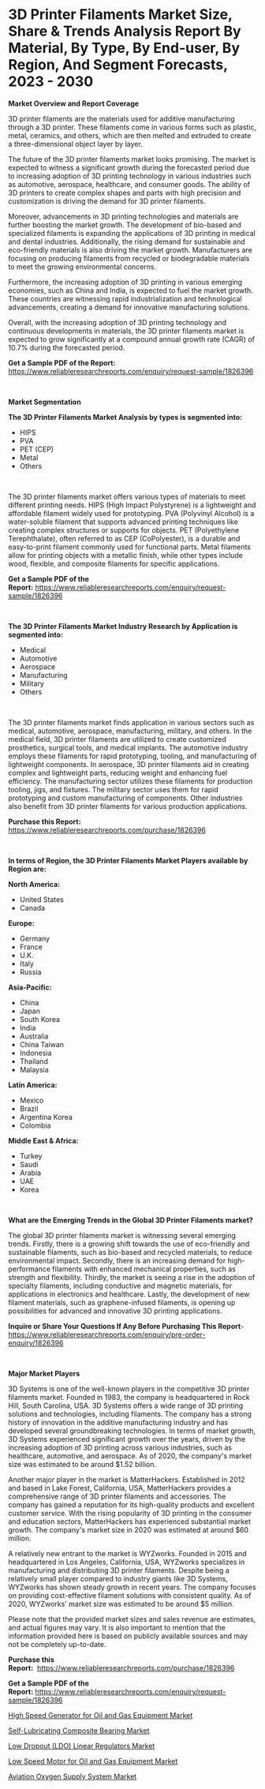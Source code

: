 <p><h1>3D Printer Filaments Market Size, Share & Trends Analysis Report By Material, By Type, By End-user, By Region, And Segment Forecasts, 2023 - 2030</h1></p><p><strong>Market Overview and Report Coverage</strong></p>
<p><p>3D printer filaments are the materials used for additive manufacturing through a 3D printer. These filaments come in various forms such as plastic, metal, ceramics, and others, which are then melted and extruded to create a three-dimensional object layer by layer.</p><p>The future of the 3D printer filaments market looks promising. The market is expected to witness a significant growth during the forecasted period due to increasing adoption of 3D printing technology in various industries such as automotive, aerospace, healthcare, and consumer goods. The ability of 3D printers to create complex shapes and parts with high precision and customization is driving the demand for 3D printer filaments.</p><p>Moreover, advancements in 3D printing technologies and materials are further boosting the market growth. The development of bio-based and specialized filaments is expanding the applications of 3D printing in medical and dental industries. Additionally, the rising demand for sustainable and eco-friendly materials is also driving the market growth. Manufacturers are focusing on producing filaments from recycled or biodegradable materials to meet the growing environmental concerns.</p><p>Furthermore, the increasing adoption of 3D printing in various emerging economies, such as China and India, is expected to fuel the market growth. These countries are witnessing rapid industrialization and technological advancements, creating a demand for innovative manufacturing solutions.</p><p>Overall, with the increasing adoption of 3D printing technology and continuous developments in materials, the 3D printer filaments market is expected to grow significantly at a compound annual growth rate (CAGR) of 10.7% during the forecasted period.</p></p>
<p><strong>Get a Sample PDF of the Report:</strong> <a href="https://www.reliableresearchreports.com/enquiry/request-sample/1826396">https://www.reliableresearchreports.com/enquiry/request-sample/1826396</a></p>
<p>&nbsp;</p>
<p><strong>Market Segmentation</strong></p>
<p><strong>The 3D Printer Filaments Market Analysis by types is segmented into:</strong></p>
<p><ul><li>HIPS</li><li>PVA</li><li>PET (CEP)</li><li>Metal</li><li>Others</li></ul></p>
<p>&nbsp;</p>
<p><p>The 3D printer filaments market offers various types of materials to meet different printing needs. HIPS (High Impact Polystyrene) is a lightweight and affordable filament widely used for prototyping. PVA (Polyvinyl Alcohol) is a water-soluble filament that supports advanced printing techniques like creating complex structures or supports for objects. PET (Polyethylene Terephthalate), often referred to as CEP (CoPolyester), is a durable and easy-to-print filament commonly used for functional parts. Metal filaments allow for printing objects with a metallic finish, while other types include wood, flexible, and composite filaments for specific applications.</p></p>
<p><strong>Get a Sample PDF of the Report:</strong>&nbsp;<a href="https://www.reliableresearchreports.com/enquiry/request-sample/1826396">https://www.reliableresearchreports.com/enquiry/request-sample/1826396</a></p>
<p>&nbsp;</p>
<p><strong>The 3D Printer Filaments Market Industry Research by Application is segmented into:</strong></p>
<p><ul><li>Medical</li><li>Automotive</li><li>Aerospace</li><li>Manufacturing</li><li>Military</li><li>Others</li></ul></p>
<p>&nbsp;</p>
<p><p>The 3D printer filaments market finds application in various sectors such as medical, automotive, aerospace, manufacturing, military, and others. In the medical field, 3D printer filaments are utilized to create customized prosthetics, surgical tools, and medical implants. The automotive industry employs these filaments for rapid prototyping, tooling, and manufacturing of lightweight components. In aerospace, 3D printer filaments aid in creating complex and lightweight parts, reducing weight and enhancing fuel efficiency. The manufacturing sector utilizes these filaments for production tooling, jigs, and fixtures. The military sector uses them for rapid prototyping and custom manufacturing of components. Other industries also benefit from 3D printer filaments for various production applications.</p></p>
<p><strong>Purchase this Report:</strong>&nbsp; <a href="https://www.reliableresearchreports.com/purchase/1826396">https://www.reliableresearchreports.com/purchase/1826396</a></p>
<p>&nbsp;</p>
<p><strong>In terms of Region, the 3D Printer Filaments Market Players available by Region are:</strong></p>
<p>
    <p> <strong> North America: </strong>
        <ul>
            <li>United States</li>
            <li>Canada</li>
        </ul>
        </p> 
    <p> <strong> Europe: </strong>
        <ul>
            <li>Germany</li>
            <li>France</li>
            <li>U.K.</li>
            <li>Italy</li>
            <li>Russia</li>
        </ul>
        </p> 
    <p> <strong> Asia-Pacific: </strong>
        <ul>
            <li>China</li>
            <li>Japan</li>
            <li>South Korea</li>
            <li>India</li>
            <li>Australia</li>
            <li>China Taiwan</li>
            <li>Indonesia</li>
            <li>Thailand</li>
            <li>Malaysia</li>
        </ul>
        </p> 
    <p> <strong> Latin America: </strong>
        <ul>
            <li>Mexico</li>
            <li>Brazil</li>
            <li>Argentina Korea</li>
            <li>Colombia</li>
        </ul>
        </p> 
    <p> <strong> Middle East & Africa: </strong>
        <ul>
            <li>Turkey</li>
            <li>Saudi</li>
            <li>Arabia</li>
            <li>UAE</li>
            <li>Korea</li>
        </ul>
    </p>
    </p>
<p>&nbsp;</p>
<p><strong>What are the Emerging Trends in the Global 3D Printer Filaments market?</strong></p>
<p><p>The global 3D printer filaments market is witnessing several emerging trends. Firstly, there is a growing shift towards the use of eco-friendly and sustainable filaments, such as bio-based and recycled materials, to reduce environmental impact. Secondly, there is an increasing demand for high-performance filaments with enhanced mechanical properties, such as strength and flexibility. Thirdly, the market is seeing a rise in the adoption of specialty filaments, including conductive and magnetic materials, for applications in electronics and healthcare. Lastly, the development of new filament materials, such as graphene-infused filaments, is opening up possibilities for advanced and innovative 3D printing applications.</p></p>
<p><strong>Inquire or Share Your Questions If Any Before Purchasing This Report</strong>- <a href="https://www.reliableresearchreports.com/enquiry/pre-order-enquiry/1826396">https://www.reliableresearchreports.com/enquiry/pre-order-enquiry/1826396</a></p>
<p>&nbsp;</p>
<p><strong>Major Market Players</strong></p>
<p><p>3D Systems is one of the well-known players in the competitive 3D printer filaments market. Founded in 1983, the company is headquartered in Rock Hill, South Carolina, USA. 3D Systems offers a wide range of 3D printing solutions and technologies, including filaments. The company has a strong history of innovation in the additive manufacturing industry and has developed several groundbreaking technologies. In terms of market growth, 3D Systems experienced significant growth over the years, driven by the increasing adoption of 3D printing across various industries, such as healthcare, automotive, and aerospace. As of 2020, the company's market size was estimated to be around $1.52 billion.</p><p>Another major player in the market is MatterHackers. Established in 2012 and based in Lake Forest, California, USA, MatterHackers provides a comprehensive range of 3D printer filaments and accessories. The company has gained a reputation for its high-quality products and excellent customer service. With the rising popularity of 3D printing in the consumer and education sectors, MatterHackers has experienced substantial market growth. The company's market size in 2020 was estimated at around $60 million.</p><p>A relatively new entrant to the market is WYZworks. Founded in 2015 and headquartered in Los Angeles, California, USA, WYZworks specializes in manufacturing and distributing 3D printer filaments. Despite being a relatively small player compared to industry giants like 3D Systems, WYZworks has shown steady growth in recent years. The company focuses on providing cost-effective filament solutions with consistent quality. As of 2020, WYZworks' market size was estimated to be around $5 million.</p><p>Please note that the provided market sizes and sales revenue are estimates, and actual figures may vary. It is also important to mention that the information provided here is based on publicly available sources and may not be completely up-to-date.</p></p>
<p><strong>Purchase this Report:</strong>&nbsp;&nbsp;<a href="https://www.reliableresearchreports.com/purchase/1826396">https://www.reliableresearchreports.com/purchase/1826396</a></p>
<p></p>
<p><strong>Get a Sample PDF of the Report:</strong>&nbsp;<a href="https://www.reliableresearchreports.com/enquiry/request-sample/1826396">https://www.reliableresearchreports.com/enquiry/request-sample/1826396</a></p>
<p><p><a href="https://medium.com/@isomjohnson/high-speed-generator-for-oil-and-gas-equipment-market-size-cagr-trends-2024-2030-249b78da1044">High Speed Generator for Oil and Gas Equipment Market</a></p><p><a href="https://medium.com/@tommiefadel2023/self-lubricating-composite-bearing-market-focuses-on-market-share-size-and-projected-forecast-till-60c179f1bc44">Self-Lubricating Composite Bearing Market</a></p><p><a href="https://medium.com/@greisdukagjini2014/low-dropout-ldo-linear-regulators-market-size-cagr-trends-2024-2030-f7c87f94ef63">Low Dropout (LDO) Linear Regulators Market</a></p><p><a href="https://medium.com/@skylargrant2023/low-speed-motor-for-oil-and-gas-equipment-market-competitive-analysis-market-trends-and-forecast-7f825bdbd59d">Low Speed Motor for Oil and Gas Equipment Market</a></p><p><a href="https://medium.com/@edwinsporer/aviation-oxygen-supply-system-market-share-evolution-and-market-growth-trends-2023-2030-679d8b51fe89">Aviation Oxygen Supply System Market</a></p></p>